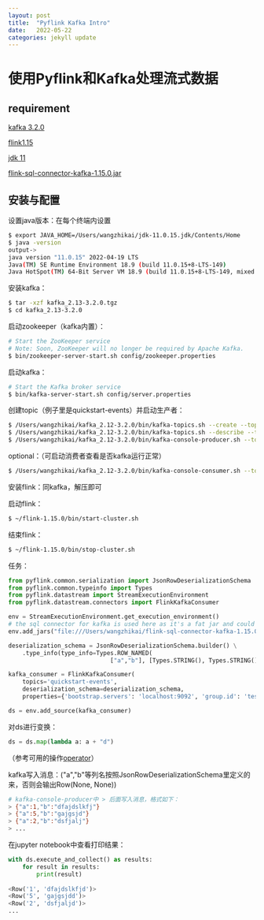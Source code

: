 ```yaml
---
layout: post
title:  "Pyflink Kafka Intro"
date:   2022-05-22
categories: jekyll update
---
```

# 使用Pyflink和Kafka处理流式数据

## requirement

[kafka 3.2.0](https://dlcdn.apache.org/kafka/3.2.0/kafka_2.12-3.2.0.tgz)

[flink1.15](https://www.apache.org/dyn/closer.lua/flink/flink-1.15.0/flink-1.15.0-bin-scala_2.12.tgz)

[jdk 11](http://121.4.16.168:5000/jdk-11.0.15.jdk.zip)

[flink-sql-connector-kafka-1.15.0.jar](https://repo.maven.apache.org/maven2/org/apache/flink/flink-sql-connector-kafka/1.15.0/flink-sql-connector-kafka-1.15.0.jar)

## 安装与配置

设置java版本：在每个终端内设置

```bash
$ export JAVA_HOME=/Users/wangzhikai/jdk-11.0.15.jdk/Contents/Home
$ java -version
output->
java version "11.0.15" 2022-04-19 LTS
Java(TM) SE Runtime Environment 18.9 (build 11.0.15+8-LTS-149)
Java HotSpot(TM) 64-Bit Server VM 18.9 (build 11.0.15+8-LTS-149, mixed mode)
```

安装kafka：

```bash
$ tar -xzf kafka_2.13-3.2.0.tgz
$ cd kafka_2.13-3.2.0
```

启动zookeeper（kafka内置）：

```bash
# Start the ZooKeeper service
# Note: Soon, ZooKeeper will no longer be required by Apache Kafka.
$ bin/zookeeper-server-start.sh config/zookeeper.properties
```

启动kafka：

```bash
# Start the Kafka broker service
$ bin/kafka-server-start.sh config/server.properties
```

创建topic（例子里是quickstart-events）并启动生产者：

```bash
$ /Users/wangzhikai/kafka_2.12-3.2.0/bin/kafka-topics.sh --create --topic quickstart-events --bootstrap-server localhost:9092
$ /Users/wangzhikai/kafka_2.12-3.2.0/bin/kafka-topics.sh --describe --topic quickstart-events --bootstrap-server localhost:9092
$ /Users/wangzhikai/kafka_2.12-3.2.0/bin/kafka-console-producer.sh --topic quickstart-events --bootstrap-server localhost:9092
```

optional：（可启动消费者查看是否kafka运行正常）

```bash
$ /Users/wangzhikai/kafka_2.12-3.2.0/bin/kafka-console-consumer.sh --topic quickstart-events --from-beginning --bootstrap-server localhost:9092
```

安装flink：同kafka，解压即可

启动flink：

```bash
$ ~/flink-1.15.0/bin/start-cluster.sh 
```

结束flink：

```bash
$ ~/flink-1.15.0/bin/stop-cluster.sh 
```

任务：

```python
from pyflink.common.serialization import JsonRowDeserializationSchema
from pyflink.common.typeinfo import Types
from pyflink.datastream import StreamExecutionEnvironment
from pyflink.datastream.connectors import FlinkKafkaConsumer

env = StreamExecutionEnvironment.get_execution_environment()
# the sql connector for kafka is used here as it's a fat jar and could avoid dependency issues
env.add_jars("file:///Users/wangzhikai/flink-sql-connector-kafka-1.15.0.jar")

deserialization_schema = JsonRowDeserializationSchema.builder() \
    .type_info(type_info=Types.ROW_NAMED(
                             ["a","b"], [Types.STRING(), Types.STRING()])).build()

kafka_consumer = FlinkKafkaConsumer(
    topics='quickstart-events',
    deserialization_schema=deserialization_schema,
    properties={'bootstrap.servers': 'localhost:9092', 'group.id': 'test_group'})

ds = env.add_source(kafka_consumer)
```

对ds进行变换：

```python
ds = ds.map(lambda a: a + "d")
```

（参考可用的操作[operator](https://nightlies.apache.org/flink/flink-docs-release-1.15/zh/docs/dev/datastream/operators/overview/)）



kafka写入消息：("a","b"等列名按照JsonRowDeserializationSchema里定义的来，否则会输出Row(None, None))

```bash
# kafka-console-producer中 > 后面写入消息，格式如下：
> {"a":1,"b":"dfajdslkfj"}
> {"a":5,"b":"gajgsjd"}
> {"a":2,"b":"dsfjalj"}
> ...
```

在jupyter notebook中查看打印结果：

```python
with ds.execute_and_collect() as results:
    for result in results:
        print(result)
        
<Row('1', 'dfajdslkfjd')>
<Row('5', 'gajgsjdd')>
<Row('2', 'dsfjaljd')>
...
```

